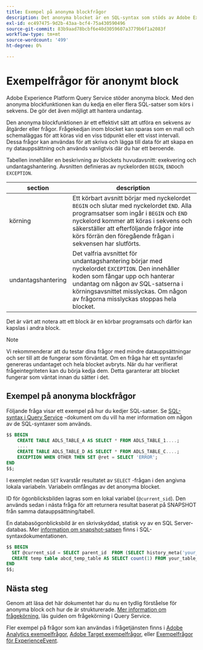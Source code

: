 ```yaml
---
title: Exempel på anonyma blockfrågor
description: Det anonyma blocket är en SQL-syntax som stöds av Adobe Experience Platform Query Service, som gör att du effektivt kan köra en sekvens med frågor
exl-id: ec497475-9d2b-43aa-bcf4-75a430590496
source-git-commit: 83b9aad78bcbf6e40d3059607a3779b6f1a2083f
workflow-type: tm+mt
source-wordcount: '499'
ht-degree: 0%

---
```


# Exempelfrågor för anonymt block

Adobe Experience Platform Query Service stöder anonyma block. Med den anonyma blockfunktionen kan du kedja en eller flera SQL-satser som körs i sekvens. De gör det även möjligt att hantera undantag.

Den anonyma blockfunktionen är ett effektivt sätt att utföra en sekvens av åtgärder eller frågor. Frågekedjan inom blocket kan sparas som en mall och schemaläggas för att köras vid en viss tidpunkt eller ett visst intervall. Dessa frågor kan användas för att skriva och lägga till data för att skapa en ny datauppsättning och används vanligtvis där du har ett beroende.

Tabellen innehåller en beskrivning av blockets huvudavsnitt: exekvering och undantagshantering. Avsnitten definieras av nyckelorden `BEGIN`, `END`och `EXCEPTION`.

| section | description |
|---|---|
| körning | Ett körbart avsnitt börjar med nyckelordet `BEGIN` och slutar med nyckelordet `END`. Alla programsatser som ingår i `BEGIN` och `END` nyckelord kommer att köras i sekvens och säkerställer att efterföljande frågor inte körs förrän den föregående frågan i sekvensen har slutförts. |
| undantagshantering | Det valfria avsnittet för undantagshantering börjar med nyckelordet `EXCEPTION`. Den innehåller koden som fångar upp och hanterar undantag om någon av SQL-satserna i körningsavsnittet misslyckas. Om någon av frågorna misslyckas stoppas hela blocket. |

Det är värt att notera att ett block är en körbar programsats och därför kan kapslas i andra block.

>[!NOTE]
>
> Vi rekommenderar att du testar dina frågor med mindre datauppsättningar och ser till att de fungerar som förväntat. Om en fråga har ett syntaxfel genereras undantaget och hela blocket avbryts. När du har verifierat frågeintegriteten kan du börja kedja dem. Detta garanterar att blocket fungerar som väntat innan du sätter i det.

## Exempel på anonyma blockfrågor

Följande fråga visar ett exempel på hur du kedjer SQL-satser. Se [SQL-syntax i Query Service](../sql/syntax.md) -dokument om du vill ha mer information om någon av de SQL-syntaxer som används.

```SQL
$$ BEGIN
    CREATE TABLE ADLS_TABLE_A AS SELECT * FROM ADLS_TABLE_1....;
    ....
    CREATE TABLE ADLS_TABLE_D AS SELECT * FROM ADLS_TABLE_C....; 
    EXCEPTION WHEN OTHER THEN SET @ret = SELECT 'ERROR';
END
$$;
```

I exemplet nedan `SET` kvarstår resultatet av `SELECT` -frågan i den angivna lokala variabeln. Variabeln omfångas av det anonyma blocket.

ID för ögonblicksbilden lagras som en lokal variabel (`@current_sid`). Den används sedan i nästa fråga för att returnera resultat baserat på SNAPSHOT från samma datauppsättning/tabell.

En databasögonblicksbild är en skrivskyddad, statisk vy av en SQL Server-databas. Mer [information om snapshot-satsen](../sql/syntax.md#SNAPSHOT-clause) finns i SQL-syntaxdokumentationen.

```SQL
$$ BEGIN                                             
  SET @current_sid = SELECT parent_id  FROM (SELECT history_meta('your_table_name')) WHERE  is_current = true;
  CREATE temp table abcd_temp_table AS SELECT count(1) FROM your_table_name  SNAPSHOT SINCE @current_sid;                                                                                           
END
$$;
```

## Nästa steg

Genom att läsa det här dokumentet har du nu en tydlig förståelse för anonyma block och hur de är strukturerade. [Mer information om frågekörning](./writing-queries.md), läs guiden om frågekörning i Query Service.

Fler exempel på frågor som kan användas i frågetjänsten finns i [Adobe Analytics exempelfrågor](./adobe-analytics.md), [Adobe Target exempelfrågor](./adobe-target.md), eller [Exempelfrågor för ExperienceEvent](./experience-event-queries.md).
